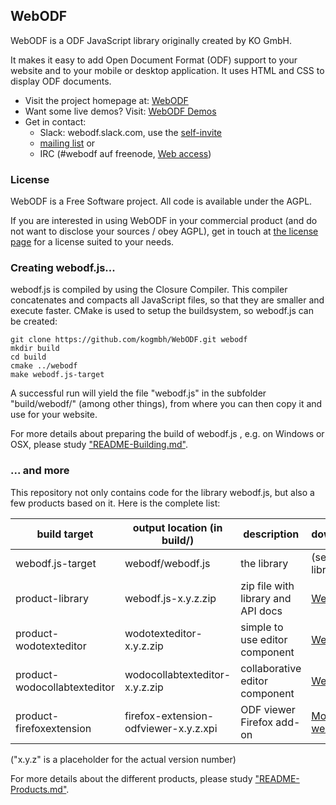 ## WebODF

WebODF is a ODF JavaScript library originally created by KO GmbH.

It makes it easy to add Open Document Format (ODF) support to your website and to your mobile or desktop application. It uses HTML and CSS to display ODF documents.

* Visit the project homepage at: [WebODF](https://webodf.org)
* Want some live demos? Visit: [WebODF Demos](https://webodf.org/demos/)
* Get in contact:
  * Slack: webodf.slack.com, use the [self-invite](https://join.slack.com/t/webodf/shared_invite/enQtNTQ1NDAyNDU1NjY2LWQwZTI4NTRhYzRmNDBiOTI4MDlhZjI5NTU1NDQ4M2Y4MDY2YzcxNjljZGE0MDdlNzM1NmJjM2I1MmYyNGI1NDY)
  * [mailing list](https://lists.opendocsociety.org/mailman/listinfo/webodf) or
  * IRC (#webodf auf freenode, [Web access](http://webchat.freenode.net/?nick=webodfcurious_gh&channels=webodf))

### License

WebODF is a Free Software project. All code is available under the AGPL.

If you are interested in using WebODF in your commercial product
(and do not want to disclose your sources / obey AGPL),
get in touch at [the license page](https://webodf.org/about/license.html) for a license suited to your needs.


### Creating webodf.js...

webodf.js is compiled by using the Closure Compiler. This compiler concatenates and compacts all JavaScript files, so that they are smaller and execute faster. CMake is used to setup the buildsystem, so webodf.js can be created:

    git clone https://github.com/kogmbh/WebODF.git webodf
    mkdir build
    cd build
    cmake ../webodf
    make webodf.js-target

A successful run will yield the file "webodf.js" in the subfolder "build/webodf/" (among other things), from where you can then copy it and use for your website.

For more details about preparing the build of webodf.js , e.g. on Windows or OSX, please study ["README-Building.md"](README-Building.md).

### ... and more

This repository not only contains code for the library webodf.js, but also a few products based on it. Here is the complete list:

build target                 | output location (in build/)           | description                        | download/packages
-----------------------------|---------------------------------------|------------------------------------|-----
webodf.js-target             | webodf/webodf.js                      | the library                        | (see product-library)
product-library              | webodf.js-x.y.z.zip                   | zip file with library and API docs | [WebODF homepage](http://webodf.org/download)
product-wodotexteditor       | wodotexteditor-x.y.z.zip              | simple to use editor component     | [WebODF homepage](http://webodf.org/download)
product-wodocollabtexteditor | wodocollabtexteditor-x.y.z.zip        | collaborative editor component     | [WebODF homepage](http://webodf.org/download)
product-firefoxextension     | firefox-extension-odfviewer-x.y.z.xpi | ODF viewer Firefox add-on          | [Mozilla's Add-on website](https://addons.mozilla.org/firefox/addon/webodf/)

("x.y.z" is a placeholder for the actual version number)

For more details about the different products, please study ["README-Products.md"](README-Products.md).
